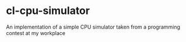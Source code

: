 # cl-cpu-simulator
An implementation of a simple CPU simulator taken from a programming contest at my workplace 

